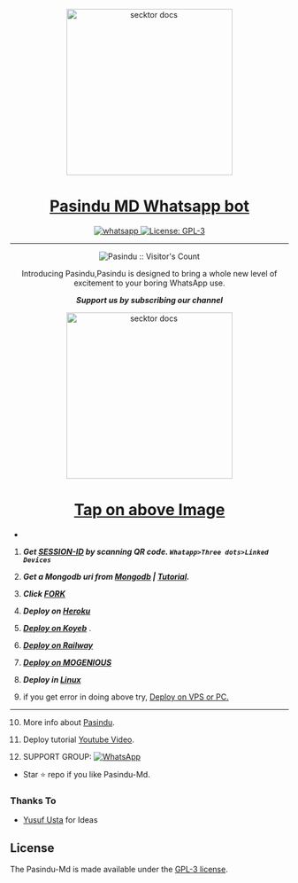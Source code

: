   <p align="center">  
  <a href="https://replit.com/@pasindusehan2/PasinduLk-Md?v=1/">
    <img alt="secktor docs" height="300" src="https://i.imgur.com/OAG7Evu.jpg">
    <h1 align="center">Pasindu MD Whatsapp bot</h1>
  </a>
</p>
   
<p align="center">

  <a aria-label="Join our chats" href="https://www.youtube.com/@YourPenPal" target="_blank">
    <img alt="whatsapp" src="https://img.shields.io/badge/Join Group-25D366?style=for-the-badge&logo=whatsapp&logoColor=white" />
  </a>
 
  <a aria-label="Pasindu is free to use" href="https://github.com/PasiduLk/Pasindu-Md/blob/main/LICENCE" target="_blank">
    <img alt="License: GPL-3" src="https://badges.frapsoft.com/os/gpl/gpl.png?v=103)](https://opensource.org/licenses/GPL-3.0/" target="_blank" />
  </a>
</p>


---

<p align="center"><img src="https://profile-counter.glitch.me/{SamPandey001}/count.svg" alt="Pasindu :: Visitor's Count" /></p>

  <p align="center"> Introducing Pasindu,Pasindu is designed to bring a whole new level of excitement to your boring WhatsApp use. </p>
 
 ***<p align="center"> Support us by subscribing our channel </p>***
 
   <p align="center">  
  <a href="https://youtu.be/It-Ak-aSx0c">
    <img alt="secktor docs" height="300" src="https://i.imgur.com/OAG7Evu.jpg">
    <h1 align="center">Tap on above Image</h1>
  </a>
</p>
 
 
-
1. ***Get [SESSION-ID](https://replit.com/@pasindusehan2/PasinduLk-Md?v=1/) by scanning QR code. `Whatapp>Three dots>Linked Devices`***
2.  ***Get a Mongodb uri from [Mongodb](https://www.youtube.com/watch?v=X_MqLUIhEeI&ab_channel=PsDelZap) | [Tutorial](https://www.youtube.com/watch?v=X_MqLUIhEeI&ab_channel=PsDelZap).***
3.  ***Click [FORK](https://github.com/PasiduLk/Pasindu-Md/fork)***
4.  ***Deploy on [Heroku](https://secktoruserbot.onrender.com/heroku)***

5. ***[Deploy on Koyeb](https://www.youtube.com/watch?v=X_MqLUIhEeI&ab_channel=PsDelZap)*** .

6.  ***[Deploy on Railway](https://www.youtube.com/watch?v=X_MqLUIhEeI&ab_channel=PsDelZapy)***
7. ***[Deploy on MOGENIOUS](https://www.youtube.com/watch?v=X_MqLUIhEeI&ab_channel=PsDelZap)***
  
8. ***Deploy in [Linux](https://www.youtube.com/watch?v=X_MqLUIhEeI&ab_channel=PsDelZap)***

9. if you get error in doing above try, [Deploy on VPS or PC.]()
---
10. More info about [Pasindu](https://www.youtube.com/watch?v=X_MqLUIhEeI&ab_channel=PsDelZap).
11. Deploy tutorial [Youtube Video](https://www.youtube.com/watch?v=X_MqLUIhEeI&ab_channel=PsDelZap).

12. SUPPORT GROUP: <a href="https://chat.whatsapp.com/Fo5bT3lQSF53NfJp0u9BqJ"><img alt="WhatsApp" src="https://camo.githubusercontent.com/2157131829ac512183ee8f8b6c6f803688a4cc66a2e686602844e80478401a7c/68747470733a2f2f696d672e736869656c64732e696f2f62616467652f4a6f696e2047726f75702d3235443336363f7374796c653d666f722d7468652d6261646765266c6f676f3d7768617473617070266c6f676f436f6c6f723d7768697465"/></a>

- Star ⭐ repo if you like Pasindu-Md.
### Thanks To

- [Yusuf Usta](https://github.com/yusufusta) for Ideas

## License

The Pasindu-Md is made available under the [GPL-3 license](https://github.com/SamPandey001/Secktor-Md/blob/main/LICENCE). 
